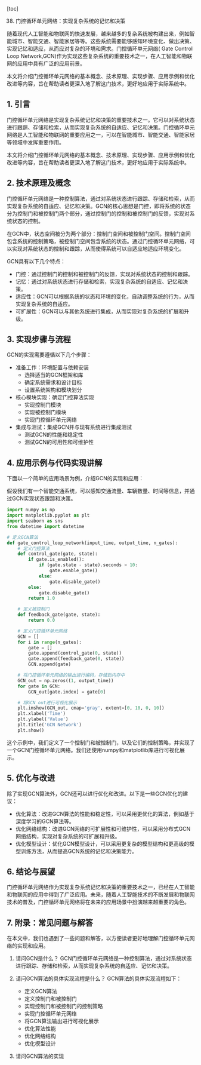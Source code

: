 
[toc]                    
                
                
38. 门控循环单元网络：实现复杂系统的记忆和决策

随着现代人工智能和物联网的快速发展，越来越多的复杂系统被构建出来，例如智能城市、智能交通、智能家居等等。这些系统需要能够感知环境变化、做出决策、实现记忆和适应，从而应对复杂的环境和需求。门控循环单元网络( Gate Control Loop Network,GCN)作为实现这些复杂系统的重要技术之一，在人工智能和物联网的应用中具有广泛的应用前景。

本文将介绍门控循环单元网络的基本概念、技术原理、实现步骤、应用示例和优化改进等内容，旨在帮助读者更深入地了解这门技术，更好地应用于实际系统中。

## 1. 引言

门控循环单元网络是实现复杂系统记忆和决策的重要技术之一。它可以对系统状态进行跟踪、存储和检索，从而实现复杂系统的自适应、记忆和决策。门控循环单元网络是人工智能和物联网的重要应用之一，可以在智能城市、智能交通、智能家居等领域中发挥重要作用。

本文将介绍门控循环单元网络的基本概念、技术原理、实现步骤、应用示例和优化改进等内容，旨在帮助读者更深入地了解这门技术，更好地应用于实际系统中。

## 2. 技术原理及概念

门控循环单元网络是一种控制算法，通过对系统状态进行跟踪、存储和检索，从而实现复杂系统的自适应、记忆和决策。GCN的核心思想是门控，即将系统的状态分为控制门和被控制门两个部分，通过控制门的控制和被控制门的反馈，实现对系统状态的控制。

在GCN中，状态空间被分为两个部分：控制门空间和被控制门空间。控制门空间包含系统的控制策略，被控制门空间包含系统的状态。通过门控循环单元网络，可以实现对系统状态的控制和跟踪，从而使得系统可以自适应地适应环境变化。

GCN具有以下几个特点：

- 门控：通过控制门的控制和被控制门的反馈，实现对系统状态的控制和跟踪。
- 记忆：通过对系统状态进行存储和检索，实现复杂系统的自适应、记忆和决策。
- 适应性：GCN可以根据系统的状态和环境的变化，自动调整系统的行为，从而实现复杂系统的自适应。
- 可扩展性：GCN可以与其他系统进行集成，从而实现对复杂系统的扩展和升级。

## 3. 实现步骤与流程

GCN的实现需要遵循以下几个步骤：

- 准备工作：环境配置与依赖安装
   - 选择适当的GCN框架和库
   - 确定系统需求和设计目标
   - 设置系统架构和模块划分
- 核心模块实现：确定门控算法实现
   - 实现控制门模块
   - 实现被控制门模块
   - 实现门控循环单元网络
- 集成与测试：集成GCN并与现有系统进行集成测试
   - 测试GCN的性能和稳定性
   - 测试GCN的可用性和可维护性

## 4. 应用示例与代码实现讲解

下面以一个简单的应用场景为例，介绍GCN的实现和应用：

假设我们有一个智能交通系统，可以感知交通流量、车辆数量、时间等信息，并通过GCN实现状态跟踪和决策。

```python
import numpy as np
import matplotlib.pyplot as plt
import seaborn as sns
from datetime import datetime

# 定义GCN算法
def gate_control_loop_network(input_time, output_time, n_gates):
    # 定义门控算法
    def control_gate(gate, state):
        if gate.is_enabled():
            if (gate.state - state).seconds > 10:
                gate.enable_gate()
            else:
                gate.disable_gate()
        else:
            gate.disable_gate()
        return 1.0

    # 定义被控制门
    def feedback_gate(gate, state):
        return 0.0

    # 定义门控循环单元网络
    GCN = []
    for i in range(n_gates):
        gate = []
        gate.append(control_gate(0, state))
        gate.append(feedback_gate(0, state))
        GCN.append(gate)

    # 将门控循环单元网络的输出进行编码，存储到内存中
    GCN_out = np.zeros((1, output_time))
    for gate in GCN:
        GCN_out[gate.index] = gate[0]

    # 将GCN_out进行可视化展示
    plt.imshow(GCN_out, cmap='gray', extent=[0, 10, 0, 10])
    plt.xlabel('Time')
    plt.ylabel('Value')
    plt.title('GCN Network')
    plt.show()
```

这个示例中，我们定义了一个控制门和被控制门，以及它们的控制策略，并实现了一个GCN门控循环单元网络。我们还使用numpy和matplotlib库进行可视化展示。

## 5. 优化与改进

除了实现GCN算法外，GCN还可以进行优化和改进。以下是一些GCN优化的建议：

- 优化算法：改进GCN算法的性能和稳定性，可以采用更优化的算法，例如基于深度学习的GCN算法等。
- 优化网络结构：改进GCN网络的可扩展性和可维护性，可以采用分布式GCN网络结构，实现对复杂系统的可扩展和升级。
- 优化模型设计：优化GCN模型设计，可以采用更复杂的模型结构和更高级的模型训练方法，从而提高GCN系统的记忆和决策能力。

## 6. 结论与展望

门控循环单元网络作为实现复杂系统记忆和决策的重要技术之一，已经在人工智能和物联网的应用中得到了广泛应用。未来，随着人工智能技术的不断发展和物联网技术的普及，门控循环单元网络将在未来的应用场景中扮演越来越重要的角色。

## 7. 附录：常见问题与解答

在本文中，我们也遇到了一些问题和解答，以方便读者更好地理解门控循环单元网络的实现和应用。

1. 请问GCN是什么？
   GCN门控循环单元网络是一种控制算法，通过对系统状态进行跟踪、存储和检索，从而实现复杂系统的自适应、记忆和决策。

2. 请问GCN算法的具体实现流程是什么？
   GCN算法的具体实现流程如下：
   
    - 定义GCN算法
    - 定义控制门和被控制门
    - 实现控制门和被控制门的控制策略
    - 实现门控循环单元网络
    - 将GCN算法输出进行可视化展示
    - 优化算法性能
    - 优化网络结构
    - 优化模型设计

3. 请问GCN算法的实现

